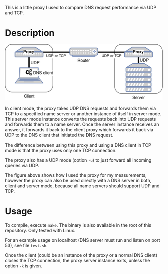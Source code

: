 This is a little proxy I used to compare DNS request performance via UDP and TCP.

Description
===========

![example usage of the proxy][schema]

In client mode, the proxy takes UDP DNS requests and forwards them via TCP to a specified name server or another instance of itself in server mode. This server mode instance converts the requests back into UDP requests and forwards them to a name server. Once the server instance receives an answer, it forwards it back to the client proxy which forwards it back via UDP to the DNS client that initiated the DNS request.

The difference between using this proxy and using a DNS client in TCP mode is that the proxy uses only one TCP connection.

The proxy also has a UDP mode (option `-u`) to just forward all incoming queries via UDP.

The figure above shows how I used the proxy for my measurements, however the proxy can also be used directly with a DNS server in both, client and server mode, because all name servers should support UDP and TCP.

Usage
=====

To compile, execute `make`. The binary is also available in the root of this repository. Only tested with Linux.

For an example usage on localhost (DNS server must run and listen on port 53), see file `test.sh`.

Once the client (could be an instance of the proxy or a normal DNS client) closes the TCP connection, the proxy server instance exits, unless the option `-k` is given.

  [schema]: ./schema.png
